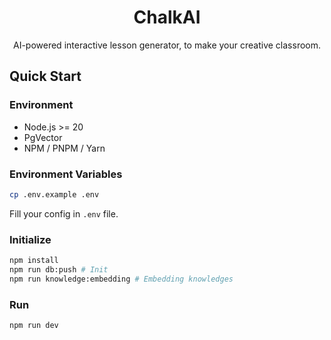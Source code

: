 <div align="center">
  <h1>ChalkAI</h1>
  <p>AI-powered interactive lesson generator, to make your creative classroom.</p>
</div>

## Quick Start

### Environment

- Node.js >= 20
- PgVector
- NPM / PNPM / Yarn

### Environment Variables

```bash
cp .env.example .env
```

Fill your config in `.env` file.

### Initialize

```bash
npm install
npm run db:push # Init
npm run knowledge:embedding # Embedding knowledges
```

### Run

```bash
npm run dev
```
